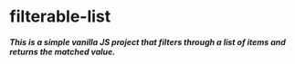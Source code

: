 # filterable-list
##### This is a simple vanilla JS project that filters through a list of items and returns the matched value.
